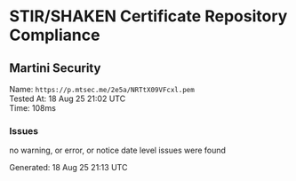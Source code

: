# STIR/SHAKEN Certificate Repository Compliance

## Martini Security

Name: `https://p.mtsec.me/2e5a/NRTtX09VFcxl.pem`\
Tested At: 18 Aug 25 21:02 UTC\
Time: 108ms

### Issues

no warning, or error, or notice date level issues were found

Generated: 18 Aug 25 21:13 UTC